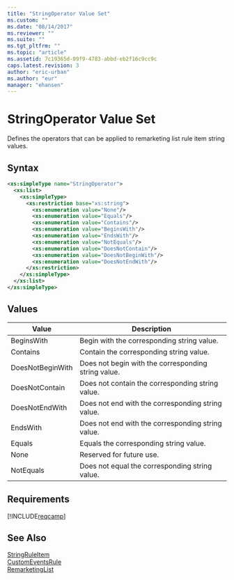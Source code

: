 ```yaml
---
title: "StringOperator Value Set"
ms.custom: ""
ms.date: "08/14/2017"
ms.reviewer: ""
ms.suite: ""
ms.tgt_pltfrm: ""
ms.topic: "article"
ms.assetid: 7c19365d-09f9-4783-abbd-eb2f16c9cc9c
caps.latest.revision: 3
author: "eric-urban"
ms.author: "eur"
manager: "ehansen"
---
```

# StringOperator Value Set
Defines the operators that can be applied to remarketing list rule item string values.

## Syntax

```xml
<xs:simpleType name="StringOperator">
  <xs:list>
    <xs:simpleType>
      <xs:restriction base="xs:string">
        <xs:enumeration value="None"/>
        <xs:enumeration value="Equals"/>
        <xs:enumeration value="Contains"/>
        <xs:enumeration value="BeginsWith"/>
        <xs:enumeration value="EndsWith"/>
        <xs:enumeration value="NotEquals"/>
        <xs:enumeration value="DoesNotContain"/>
        <xs:enumeration value="DoesNotBeginWith"/>
        <xs:enumeration value="DoesNotEndWith"/>
      </xs:restriction>
    </xs:simpleType>
  </xs:list>
</xs:simpleType>
```

## Values

|Value|Description|
|---------|---------------|
|BeginsWith|Begin with the corresponding string value.|
|Contains|Contain the corresponding string value.|
|DoesNotBeginWith|Does not begin with the corresponding string value.|
|DoesNotContain|Does not contain the corresponding string value.|
|DoesNotEndWith|Does not end with the corresponding string value.|
|EndsWith|Does not end with the corresponding string value.|
|Equals|Equals the corresponding string value.|
|None|Reserved for future use.|
|NotEquals|Does not equal the corresponding string value.|

## Requirements
[!INCLUDE[reqcamp](../campaign-api/includes/reqcamp.md)]

## See Also
[StringRuleItem](../campaign-api/stringruleitem-data-object.md)  
[CustomEventsRule](../campaign-api/customeventsrule-data-object.md)  
[RemarketingList](../campaign-api/remarketinglist-data-object.md)  
